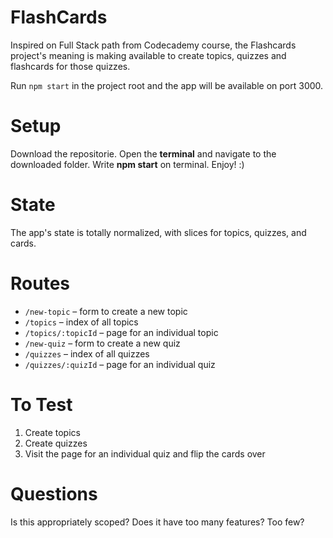 # FlashCards 

Inspired on Full Stack path from Codecademy course, the Flashcards project's meaning is making available to create topics, quizzes and flashcards for those quizzes.

Run `npm start` in the project root and the app will be available on port 3000.

# Setup

Download the repositorie. Open the **terminal** and navigate to the downloaded folder. Write **npm start** on terminal. Enjoy! :)

# State

The app's state is totally normalized, with slices for topics, quizzes, and cards.

# Routes

- `/new-topic` – form to create a new topic
- `/topics` – index of all topics
- `/topics/:topicId` – page for an individual topic
- `/new-quiz` – form to create a new quiz
- `/quizzes` – index of all quizzes
- `/quizzes/:quizId` – page for an individual quiz

# To Test

1. Create topics
2. Create quizzes
3. Visit the page for an individual quiz and flip the cards over

# Questions

Is this appropriately scoped? Does it have too many features? Too few?
